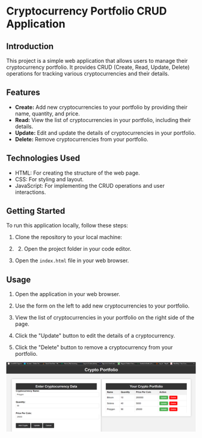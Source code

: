 # Cryptocurrency Portfolio CRUD Application

## Introduction
This project is a simple web application that allows users to manage their cryptocurrency portfolio. It provides CRUD (Create, Read, Update, Delete) operations for tracking various cryptocurrencies and their details.

## Features
- **Create:** Add new cryptocurrencies to your portfolio by providing their name, quantity, and price.
- **Read:** View the list of cryptocurrencies in your portfolio, including their details.
- **Update:** Edit and update the details of cryptocurrencies in your portfolio.
- **Delete:** Remove cryptocurrencies from your portfolio.

## Technologies Used
- HTML: For creating the structure of the web page.
- CSS: For styling and layout.
- JavaScript: For implementing the CRUD operations and user interactions.

## Getting Started
To run this application locally, follow these steps:

1. Clone the repository to your local machine:
2. 2. Open the project folder in your code editor.

3. Open the `index.html` file in your web browser.

## Usage
1. Open the application in your web browser.

2. Use the form on the left to add new cryptocurrencies to your portfolio.

3. View the list of cryptocurrencies in your portfolio on the right side of the page.

4. Click the "Update" button to edit the details of a cryptocurrency.

5. Click the "Delete" button to remove a cryptocurrency from your portfolio.


<img src="crud_opt.png">

